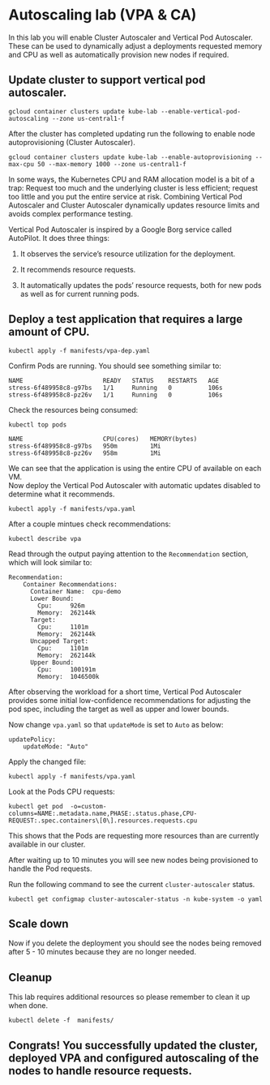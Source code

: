 # Autoscaling lab (VPA & CA)

In this lab you will enable Cluster Autoscaler and Vertical Pod Autoscaler. These can be used to dynamically 
adjust a deployments requested memory and CPU as well as automatically provision new nodes if required. 

## Update cluster to support vertical pod autoscaler.    
```
gcloud container clusters update kube-lab --enable-vertical-pod-autoscaling --zone us-central1-f
```

After the cluster has completed updating run the following to enable node autoprovisioning (Cluster Autoscaler).   
```
gcloud container clusters update kube-lab --enable-autoprovisioning --max-cpu 50 --max-memory 1000 --zone us-central1-f
```

In some ways, the Kubernetes CPU and RAM allocation model is a bit of a trap: Request too much and the underlying cluster is less efficient; request too little and you put the entire service at risk. 
Combining Vertical Pod Autoscaler and Cluster Autoscaler dynamically updates resource limits and avoids complex performance testing.

Vertical Pod Autoscaler is inspired by a Google Borg service called AutoPilot. It does three things:

1. It observes the service’s resource utilization for the deployment.

2. It recommends resource requests.

3. It automatically updates the pods’ resource requests, both for new pods as well as for current running pods.

## Deploy a test application that requires a large amount of CPU. 
```
kubectl apply -f manifests/vpa-dep.yaml 
```

Confirm Pods are running. You should see something similar to: 
```
NAME                      READY   STATUS    RESTARTS   AGE
stress-6f489958c8-g97bs   1/1     Running   0          106s
stress-6f489958c8-pz26v   1/1     Running   0          106s
```

Check the resources being consumed: 
```
kubectl top pods   

NAME                      CPU(cores)   MEMORY(bytes)   
stress-6f489958c8-g97bs   950m         1Mi             
stress-6f489958c8-pz26v   958m         1Mi            
```

We can see that the  application is using the entire CPU of available on each VM.   
Now deploy the Vertical Pod Autoscaler with automatic updates disabled to determine what it recommends. 
```
kubectl apply -f manifests/vpa.yaml
```

After a couple mintues check recommendations:   

```
kubectl describe vpa
```

Read through the output paying attention to the `Recommendation` section, which will look similar to: 
```
Recommendation:
    Container Recommendations:
      Container Name:  cpu-demo
      Lower Bound:
        Cpu:     926m
        Memory:  262144k
      Target:
        Cpu:     1101m
        Memory:  262144k
      Uncapped Target:
        Cpu:     1101m
        Memory:  262144k
      Upper Bound:
        Cpu:     100191m
        Memory:  1046500k
```

After observing the workload for a short time, Vertical Pod Autoscaler provides some initial low-confidence recommendations 
for adjusting the pod spec, including the target as well as upper and lower bounds.   

Now change `vpa.yaml` so that `updateMode` is set to `Auto` as below:  
```
updatePolicy:
    updateMode: "Auto"
```

Apply the changed file: 
```
kubectl apply -f manifests/vpa.yaml
```

Look at the Pods CPU requests:
```
kubectl get pod  -o=custom-columns=NAME:.metadata.name,PHASE:.status.phase,CPU-REQUEST:.spec.containers\[0\].resources.requests.cpu
```

This shows that the Pods are requesting more resources than are currently available in our cluster. 

After waiting up to 10 minutes you will see new nodes being provisioned to handle the Pod requests. 

Run the following command to see the current `cluster-autoscaler` status. 

```
kubectl get configmap cluster-autoscaler-status -n kube-system -o yaml
```

## Scale down 
Now if you delete the deployment you should see the nodes being removed after 5 - 10 minutes because they are no longer needed.

## Cleanup
This lab requires additional resources so please remember to clean it up when done. 
```
kubectl delete -f  manifests/
```

## Congrats! You successfully updated the cluster, deployed VPA and configured autoscaling of the nodes to handle resource requests.
